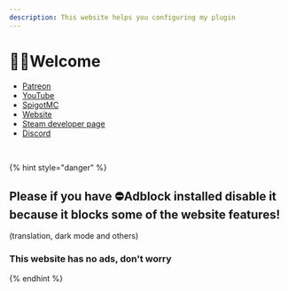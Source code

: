 ```yaml
---
description: This website helps you configuring my plugin
---
```


# 👋🏻Welcome

* ​[Patreon](http://patreon.com/lonedev)​
* ​[YouTube](http://youtube.com/lonedev)​
* ​[SpigotMC](https://www.spigotmc.org/members/lonedev.88296/#resources)​
* ​[Website](https://www.matteodev.it/)​
* ​[Steam developer page](https://store.steampowered.com/developer/LoneDev/)​
* ​[Discord](https://discord.gg/4dfnpUK)

​

{% hint style="danger" %}
## Please if you have ⛔️Adblock installed disable it because it blocks some of the website features! <a id="please-if-you-have-adblock-installed-disable-it-because-it-blocks-some-of-the-website-features"></a>

\(translation, dark mode and others\)

### This website has no ads, don't worry <a id="this-website-has-no-ads-dont-worry"></a>
{% endhint %}

